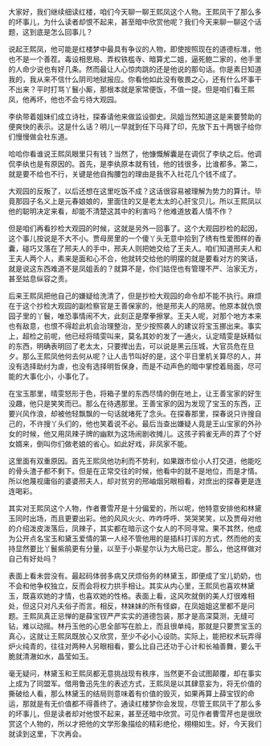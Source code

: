 
大家好，我们继续细读红楼，咱们今天聊一聊王熙凤这个人物。王熙凤干了那么多的坏事儿，为什么读者却恨不起来，甚至暗中欣赏他呢？我们今天来聊一聊这个话题，这到底是怎么回事儿？

说起王熙凤，他可能是红楼梦中最具有争议的人物，即使按照现在的道德标准，他也不是一个善茬。毒设相思局、弄权铁槛寺、暗算尤二姐，逼死鲍二家的，他手里的人命少说也有好几条。然而最让人心惊肉跳的还是他说的那句话。你是素日知道我的，我从来不信什么阴司地狱报应。你看他如此没有敬畏之心，还有什么坏事干不出来？平时打骂丫鬟小厮，那根本就是家常便饭，不值一提。但是咱们看王熙凤，他再坏，他也不会亏待大观园。

李纨带着姐妹们成立诗社，探春请他来做监设御史。凤姐当然知道这是来要赞助的便爽快的表示。这是什么话？明儿一早就到任下马拜了印，先放下五十两银子给你们慢慢做会社东道。

哈哈你看谁说王熙凤眼里只有钱？当然了，他慷慨解囊是在调侃了李纨之后。他调侃李纨也是有原因的。首先，是李纨原本就有钱，他的钱很多，比谁都多。第二，就是要不给也不行，关键是他自掏腰包的理由是我不入社花几个钱不成了。

大观园的反叛了，以后还想在这里吃饭不成？这话很容易被理解为势力的算计。毕竟那园子名义上是元春娘娘的，里面住的又是老太太的心肝宝贝儿。所以王熙凤以他的聪明决定来看，却能不清楚这其中的利害吗？他难道放着人情不作？

但是咱们再看抄检大观园的时候，这就是另外一回事了。这个大观园抄检的起因，这个事儿按说是不大不小。贾母房里的一个傻丫头无意中拾到了绣有性爱图样的香囊，碰巧又落在了邢夫人的手中，邢夫人则把她交给了王夫人。咱们知道邢夫人和王夫人两个人，素来是面和心不合，他就转交给他的明摆的就是要看对方的笑话，就是说这东西难道不是凤姐丢的？就算不是，你们姑侄也有管理不严、治家无方，甚至姑息纵容之责。

后来王熙凤把他自己的嫌疑给洗清了，但是抄检大观园的命令却不能不执行。麻烦在于这个抄检大观园的副检察官是王善保家的，他是邢夫人的陪房。他原本就仇恨园子里的丫鬟，唯恐事情闹不大，此刻正是摩拳擦掌。王夫人呢，对那个地方本来也有敌意，也恨不得趁此机会治理整治，至少按照袭人的建议将宝玉挪出来。事实上，超检之前呢，他已经将晴雯叫来，莫名其妙的发了一通火，认定晴雯是妖精似的东西，明确表明回了老太太，只要撵出去，可以说是黑云压城，大官员危在旦夕。那么王熙凤他何去何从呢？让人击节叫好的是，这个平日里机关算尽的人，并没有选择助纣为虐，也没有选择明哲保身，而是不动声色的暗中掌控着局面，尽可能的大事化小，小事化了。

在宝玉那里，晴雯怒形于色，将箱子里的东西尽情的倒在地上，让王善宝家的好生没趣，他只是笑笑而已。那么在待遇那里。王善宝家的因为发现了宝玉的东西，正要兴风作浪，却被他轻飘飘的一句话就堵死了念头。在探春那里，探春说只许搜自己的，不许搜丫头们的，他也笑着说不必。最后当查出嫌疑人竟是王山宝家的外孙女的时候，他又用凤辣子牌的幽默为这场闹剧收摊儿。这孩子鸦雀无声的弄了个好女婿来，倒叫你们做老娘的省心。如此好戏，非凤家不能。

这里面有双重原因。首先王熙凤他功利而不势利，如果跟市侩小人打交道，他能吃的骨头渣子都不剩下。但是在正常交往的时候，他看中的就不是地位，而是才情。所以他蔑视庸俗的婆婆邢夫人，却对贫穷的邢岫烟另眼相看，对庶出的探春更是连连喝彩。

其实对王熙凤这个人物，作者曹雪芹是十分偏爱的，所以呢，他特意安排他和林黛玉同时出场，而且更要出彩。他的风风火火、咋咋呼呼、哭哭笑笑，以及贾母对他的介绍泼皮泼落后，凤辣子，其实都在暗示这个女人的不同寻常。果不其然，他成为公开点名宝玉和黛玉爱情的第一人经不管他用的是插科打诨的方式，然而他的支持显然要比丫鬟紫鹃更有分量，以至于小斯星尔认为大局已定。那么，他这样做对自己有好处吗？

表面上看未尝没有。最起码体弱多病又厌烦俗务的林黛玉，即便成了宝儿奶奶，也不会和他争权独立，反而会将权力拱手相让。其实从内心里，王熙凤也喜欢林黛玉，既喜欢她的才情，也喜欢她的性格。表面上看，这风吹就倒的美人灯很难相处，但这只对凡夫俗子而言。相反，林妹妹的所有怪癖，在凤姐姐这里都不是问题。王熙凤真正忌惮的是薛宝钗严严实实的道德包装，那才是高深莫测，无缝可钻，难以动摇。林丹玉他的心思全部写在脸上，而且很单纯，那就是只要贾宝玉的真心，这就让王熙凤既放心又欣赏，至少不必小心设防。实际上，能把权术玩弄得炉火纯青的，往往对两种人另眼相看，要么比自己还功于心计和长袖善舞，要么干脆就清澈如水，晶莹如玉。

毫无疑问，林黛玉和王熙凤都无意挑战现有秩序，当然更不会试图颠覆，却在事实上成为了同盟军。借用鲁迅先生的表述方式，王熙凤是以其肆意妄为，将无价值的撕破给人看，那么林黛玉的结局则意味着有价值的毁灭，如果再算上薛宝钗的命运，那就是有无价值都不得善终了。通读红楼梦你会发现，尽管王熙凤干了那么多的坏事儿，但是读者却对他恨不起来，甚至还暗中欣赏。可见作者曹雪芹也是很欣赏这个人物的，所以才把他的文学形象描绘的精彩绝伦，栩栩如生。好，今天我们就读到这里，下次再会。


